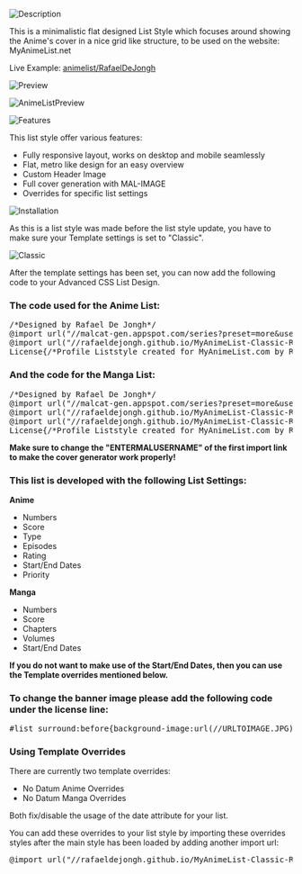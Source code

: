 ![Description](http://files.gamebanana.com/bitpit/description_e1c38.png)

This is a minimalistic flat designed List Style which focuses around showing the Anime's cover in a nice grid like structure, to be used on the website: MyAnimeList.net

Live Example: [animelist/RafaelDeJongh](https://myanimelist.net/animelist/RafaelDeJongh)

![Preview](http://files.gamebanana.com/bitpit/preview_67ec1.png)

![AnimeListPreview](http://www.rafaeldejongh.com/wp-content/uploads/2016/08/MyAnimeList.jpg)

![Features](http://files.gamebanana.com/bitpit/features_38a9e.png)

This list style offer various features:

- Fully responsive layout, works on desktop and mobile seamlessly 
- Flat, metro like design for an easy overview
- Custom Header Image
- Full cover generation with MAL-IMAGE
- Overrides for specific list settings

![Installation](http://files.gamebanana.com/bitpit/installation_b6439.png)

As this is a list style was made before the list style update, you have to make sure your Template settings is set to "Classic".

![Classic](http://files.gamebanana.com/bitpit/classic.png)

After the template settings has been set, you can now add the following code to your Advanced CSS List Design. 

### The code used for the Anime List:

<pre>/*Designed by Rafael De Jongh*/
@import url("//malcat-gen.appspot.com/series?preset=more&user=ENTERUSERNAMEHERE&list=anime");
@import url("//rafaeldejongh.github.io/MyAnimeList-Classic-RDJ-Theme/styleMAL.css");
License{/*Profile Liststyle created for MyAnimeList.com by Rafael De Jongh - https://github.com/RafaelDeJongh/MyAnimeList*/}</pre>

### And the code for the Manga List:

<pre>/*Designed by Rafael De Jongh*/
@import url("//malcat-gen.appspot.com/series?preset=more&user=ENTERUSERNAMEHERE&list=manga");
@import url("//rafaeldejongh.github.io/MyAnimeList-Classic-RDJ-Theme/styleMAL.css");
@import url("//rafaeldejongh.github.io/MyAnimeList-Classic-RDJ-Theme/styleOR.css");
License{/*Profile Liststyle created for MyAnimeList.com by Rafael De Jongh - https://github.com/RafaelDeJongh/MyAnimeList-Classic-RDJ-Theme*/}</pre>

**Make sure to change the "ENTERMALUSERNAME" of the first import link to make the cover generator work properly!**

### This list is developed with the following List Settings:

**Anime**

- Numbers
- Score
- Type
- Episodes
- Rating
- Start/End Dates
- Priority

**Manga**

- Numbers
- Score
- Chapters
- Volumes
- Start/End Dates

**If you do not want to make use of the Start/End Dates, then you can use the Template overrides mentioned below.** 

### To change the banner image please add the following code under the license line:

<pre>#list_surround:before{background-image:url(//URLTOIMAGE.JPG)}</pre>

### Using Template Overrides 

There are currently two template overrides:

- No Datum Anime Overrides
- No Datum Manga Overrides

Both fix/disable the usage of the date attribute for your list.

You can add these overrides to your list style by importing these overrides styles after the main style has been loaded by adding another import url:

<pre>@import url("//rafaeldejongh.github.io/MyAnimeList-Classic-RDJ-Theme/TemplateOverrides/styleNDOR.css");</pre> 
